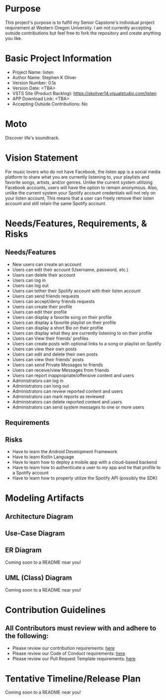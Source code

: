 
# Purpose 
This project's purpose is to fulfill my Senior Capstone's individual project  
requirement at Western Oregon University. I am not currently accepting outside 
contributions but feel free to fork the repository and create anything you like.
 
# Basic Project Information 
* Project Name: listen 
* Author Name: Stephen K Oliver 
* Version Number: 0.1a 
* Version Date: \<TBA\>
* VSTS Site (Product Backlog): https://skoliver14.visualstudio.com/listen 
* APP Download Link: \<TBA\> 
* Accepting Outside Contributions: No 
 
# Moto 
Discover life's soundtrack. 
 
# Vision Statement 
For music lovers who do not have Facebook, the listen app is a social media platform to share what you are currently listening to, your playlists and favorite songs, artists, and/or genres. Unlike the current system utilizing Facebook accounts, users will have the option to remain anonymous. Also, unlike the current system your Spotify account credentials will not rely on your listen account; This means that a user can freely remove their listen account and still retain the same Spotify account. 
 
# Needs/Features, Requirements, & Risks 
 
## Needs/Features
* New users can create an account
* Users can edit their account (Username, password, etc.)
* Users can delete their account
* Users can log in
* Users can log out
* Users can tether their Spotify account with their listen account
* Users can send friends requests
* Users can accept/deny friends requests
* Users can create their profile
* Users can edit their profile
* Users can display a favorite song on their profile
* Users can display a favorite playlist on their profile
* Users can display a short Bio on their profile
* Users can display what they are currently listening to on their profile
* Users can View their friends' profiles
* Users can create posts with optional links to a song or playlist on Spotify
* Users can view their own posts
* Users can edit and delete their own posts
* Users can view their friends' posts
* Users can send Private Messages to friends
* Users can receive/view Messages from friends
* Users can report inappropriate/offensive content and users
* Administrators can log in
* Administrators can long out
* Administrators can review reported content and users
* Administrators can mark reports as reviewed
* Administrators can delete reported content and users
* Administrators can send system messages to one or more users
<!-- More Needs/Features Here As Required -->
 
## Requirements 
<!-- Text Here --> 
 
## Risks 
* Have to learn the Android Development Framework
* Have to learn Kotlin Language
* Have to learn how to deploy a mobile app with a cloud-based backend
* Have to learn how to authenticate a user to my app and tie that profile to a Spotify account
* Have to learn how to properly utilize the Spotify API (possibly the SDK)
 
# Modeling Artifacts 
## Architecture Diagram 
<!-- image here --> 
 
## Use-Case Diagram 
<!-- image here -->

## ER Diagram
<!-- Image Here -->
Coming soon to a README near you!
 
## UML (Class) Diagram
<!-- Image Here -->
Coming soon to a README near you!
 
# Contribution Guidelines 
## All Contributors must review with and adhere to the following: 
* Please review our contribution requirements: [here](CONTRIBUTING.md) 
* Please review our Code of Conduct requirements: [here](CODE_OF_CONDUCT.md) 
* Please review our Pull Request Template requirements: [here]() 
 
# Tentative Timeline/Release Plan 
<!-- Image Here -->
Coming soon to a README near you!
 

